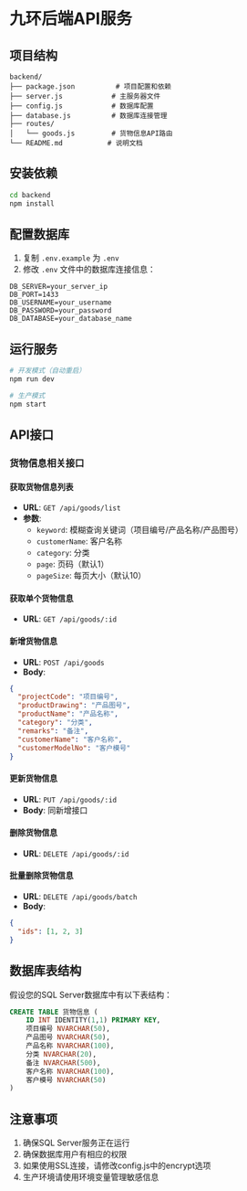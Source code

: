 # 九环后端API服务

## 项目结构
```
backend/
├── package.json          # 项目配置和依赖
├── server.js            # 主服务器文件
├── config.js            # 数据库配置
├── database.js          # 数据库连接管理
├── routes/
│   └── goods.js         # 货物信息API路由
└── README.md           # 说明文档
```

## 安装依赖
```bash
cd backend
npm install
```

## 配置数据库
1. 复制 `.env.example` 为 `.env`
2. 修改 `.env` 文件中的数据库连接信息：
```
DB_SERVER=your_server_ip
DB_PORT=1433
DB_USERNAME=your_username
DB_PASSWORD=your_password
DB_DATABASE=your_database_name
```

## 运行服务
```bash
# 开发模式（自动重启）
npm run dev

# 生产模式
npm start
```

## API接口

### 货物信息相关接口

#### 获取货物信息列表
- **URL**: `GET /api/goods/list`
- **参数**:
  - `keyword`: 模糊查询关键词（项目编号/产品名称/产品图号）
  - `customerName`: 客户名称
  - `category`: 分类
  - `page`: 页码（默认1）
  - `pageSize`: 每页大小（默认10）

#### 获取单个货物信息
- **URL**: `GET /api/goods/:id`

#### 新增货物信息
- **URL**: `POST /api/goods`
- **Body**: 
```json
{
  "projectCode": "项目编号",
  "productDrawing": "产品图号",
  "productName": "产品名称",
  "category": "分类",
  "remarks": "备注",
  "customerName": "客户名称",
  "customerModelNo": "客户模号"
}
```

#### 更新货物信息
- **URL**: `PUT /api/goods/:id`
- **Body**: 同新增接口

#### 删除货物信息
- **URL**: `DELETE /api/goods/:id`

#### 批量删除货物信息
- **URL**: `DELETE /api/goods/batch`
- **Body**: 
```json
{
  "ids": [1, 2, 3]
}
```

## 数据库表结构
假设您的SQL Server数据库中有以下表结构：

```sql
CREATE TABLE 货物信息 (
    ID INT IDENTITY(1,1) PRIMARY KEY,
    项目编号 NVARCHAR(50),
    产品图号 NVARCHAR(50),
    产品名称 NVARCHAR(100),
    分类 NVARCHAR(20),
    备注 NVARCHAR(500),
    客户名称 NVARCHAR(100),
    客户模号 NVARCHAR(50)
)
```

## 注意事项
1. 确保SQL Server服务正在运行
2. 确保数据库用户有相应的权限
3. 如果使用SSL连接，请修改config.js中的encrypt选项
4. 生产环境请使用环境变量管理敏感信息
